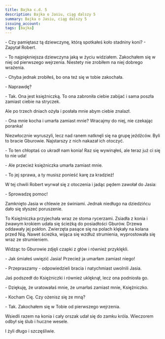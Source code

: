 ```yaml
---
title: Bajka c.d. 5
description: Bajka o Jasiu, ciąg dalszy 5
summary: Bajka o Jasiu, ciąg dalszy 5
issuing_account: 
tags: [bajka]
---
```


\- Czy pamiętasz tą dziewczynę, którą spotkałeś koło stadniny koni? - Zapytał Robert.

\- To najpiękniejsza dziewczyna jaką w życiu widziałem. Zakochałem się w niej od pierwszego wejrzenia. Niestety nie zrobiłem na niej dobrego wrażenia. 

\- Chyba jednak zrobiłeś, bo ona też się w tobie zakochała. 

\- Naprawdę?

\- Tak. Ona jest księżniczką. To ona zabroniła ciebie zabijać i sama poszła zamiast ciebie na stryczek.

Ale po trzech dniach ożyła i posłała mnie abym ciebie znalazł. 

\- Ona mnie kocha i umarła zamiast mnie? Wracajmy do niej, nie czekając poranka!

Niezwłocznie wyruszyli, lecz nad ranem natknęli się na grupę jeźdźców. Byli to bracie Gburowie. Najstarszy z nich nakazał ich otoczyć.

\- To ten chłoptaś co ukradł nam konia! Raz się wywinąłeś, ale teraz już ci się to nie uda!

\- Ale przecież księżniczka umarła zamiast mnie.

\- To jej sprawa, a ty musisz ponieść karę za kradzież!

W tej chwili Robert wyrwał się z otoczenia i jadąc pędem zawołał do Jasia:

\- Sprowadzę pomoc!

Zamknięto Jasia w chlewie ze świniami. Jednak niedługo na dziedzińcu dało się słyszeć poruszenie.

To Księżniczka przyjechała wraz ze stoma rycerzami. Zsiadła z konia i żwawym krokiem udała się ścieżką do posiadłości Gburów. Drzewa oddawały jej pokłon. Zwierzęta pasące się na polach klękały na kolana przed Nią.
Nawet ścieżka, wijąca się wzdłuż strumienia, wyprostowała się wraz ze strumieniem. 

Widząc to Gburowie zdjęli czapki z głów i również przyklękli. 

\- Jak śmiałeś uwięzić Jasia! Przecież ja umarłam zamiast niego! 

\- Przepraszamy - odpowiedzieli bracia i natychmiast uwolnili Jasia.

Jaś podszedł do Księżniczki i również uklęknął, lecz ona podniosła go. 

\- Dziękuję, że uratowałaś mnie, że umarłaś zamiast mnie, Księżniczko.

\- Kocham Cię. Czy ożenisz się ze mną?

\- Tak. Zakochałem się w Tobie od pierwszego wejrzenia.

Wsiedli razem na konia i cały orszak udał się do zamku króla. Wieczorem odbył się ślub i huczne wesele. 

I żyli długo i szczęśliwie.